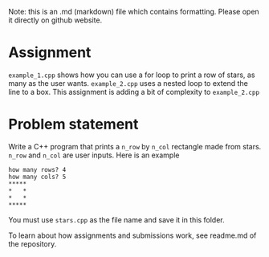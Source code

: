 Note: this is an .md (markdown) file which contains formatting. Please open it directly on github website.

# Assignment

`example_1.cpp` shows how you can use a for loop to print a row of stars, as many as the user wants. `example_2.cpp` uses a nested loop to extend the line to a box. This assignment is adding a bit of complexity to `example_2.cpp`

# Problem statement
Write a C++ program that prints a `n_row` by `n_col` rectangle made from stars. `n_row` and `n_col` are user inputs. Here is an example

    how many rows? 4
    how many cols? 5
    *****
    *   *
    *   *
    *****

You must use `stars.cpp` as the file name and save it in this folder.

To learn about how assignments and submissions work, see readme.md of the repository.